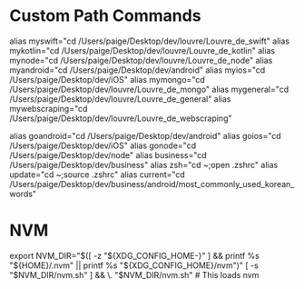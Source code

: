 # Custom Path Commands

alias myswift="cd /Users/paige/Desktop/dev/louvre/Louvre_de_swift"
alias mykotlin="cd /Users/paige/Desktop/dev/louvre/Louvre_de_kotlin"
alias mynode="cd /Users/paige/Desktop/dev/louvre/Louvre_de_node"
alias myandroid="cd /Users/paige/Desktop/dev/android"
alias myios="cd /Users/paige/Desktop/dev/iOS"
alias mymongo="cd /Users/paige/Desktop/dev/louvre/Louvre_de_mongo"
alias mygeneral="cd /Users/paige/Desktop/dev/louvre/Louvre_de_general"
alias mywebscraping="cd /Users/paige/Desktop/dev/louvre/Louvre_de_webscraping"

alias goandroid="cd /Users/paige/Desktop/dev/android"
alias goios="cd /Users/paige/Desktop/dev/iOS"
alias gonode="cd /Users/paige/Desktop/dev/node"
alias business="cd /Users/paige/Desktop/dev/business"
alias zsh="cd ~;open .zshrc"
alias update="cd ~;source .zshrc"
alias current="cd /Users/paige/Desktop/dev/business/android/most_commonly_used_korean_words"

# NVM 
export NVM_DIR="$([ -z "${XDG_CONFIG_HOME-}" ] && printf %s "${HOME}/.nvm" || printf %s "${XDG_CONFIG_HOME}/nvm")"
[ -s "$NVM_DIR/nvm.sh" ] && \. "$NVM_DIR/nvm.sh" # This loads nvm
